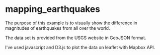 # mapping_earthquakes

The purpose of this example is to visually show the difference in magnitudes of earthquakes from all over the world.

The data set is provided from the USGS website in GeoJSON format.

I've used javascript and D3.js to plot the data on leaflet with Mapbox API.
